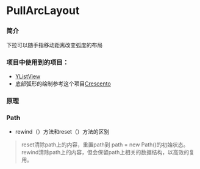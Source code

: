 # PullArcLayout
### 简介 
 下拉可以随手指移动距离改变弧度的布局

### 项目中使用到的项目：
 - [YListView](https://github.com/yll2wcf/YLListView)
 - 底部弧形的绘制参考这个项目[Crescento](https://github.com/developer-shivam/Crescento)

### 原理
 

### Path
 - rewind（）方法和reset（）方法的区别
  
  > reset清除path上的内容，重置path到 path = new Path()的初始状态。<br>
    rewind清除path上的内容，但会保留path上相关的数据结构，以高效的复用。
